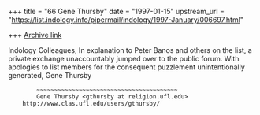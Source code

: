 +++
title = "66 Gene Thursby"
date = "1997-01-15"
upstream_url = "https://list.indology.info/pipermail/indology/1997-January/006697.html"

+++
[Archive link](https://list.indology.info/pipermail/indology/1997-January/006697.html)

Indology Colleagues,
        In explanation to Peter Banos and others on the list, a private
exchange unaccountably jumped over to the public forum.  With apologies to
list members for the consequent puzzlement unintentionally generated,
Gene Thursby

       		~~~~~~~~~~~~~~~~~~~~~~~~~~~~~~~~~~~~~~~~
	        Gene Thursby <gthursby at religion.ufl.edu>
	   	http://www.clas.ufl.edu/users/gthursby/





